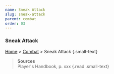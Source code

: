 ```yaml
---
name: Sneak Attack
slug: sneak-attack
parent: combat
order: 03
---
```

### Sneak Attack
[Home](dm-operations-center) > [Combat](combat) > Sneak Attack {.small-text}

> **Sources** <br/>
> Player's Handbook, p. xxx
{.read .small-text}